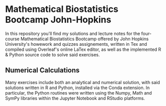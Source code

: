 # Mathematical Biostatistics Bootcamp John-Hopkins

In this repository you'll find my solutions and lecture notes for the four-course Mathematical Biostatistics Bootcamp offered by John Hopkins University's 
howework and quizzes assignements, written in Tex and compiled using Overleaf's online LaTex editor, as well as the implemented R & Python source code to solve said exercises. 

## Numerical Calculations

Many exercises include both an analytical and numerical solution, with said solutions written in R and Python, installed via the Conda extension. In particular, the Python routines were written using the Numpy, Math and SymPy libraries within the Jupyter Notebook and RStudio platforms.
